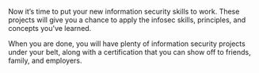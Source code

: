 Now it’s time to put your new information security skills to work. These projects will give you a chance to apply the infosec skills, principles, and concepts you've learned.

When you are done, you will have plenty of information security projects under your belt, along with a certification that you can show off to friends, family, and employers.

